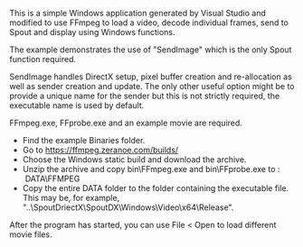 This is a simple Windows application generated by Visual Studio and modified to use FFmpeg to load a video, decode individual frames, send to Spout and display using Windows functions.

The example demonstrates the use of "SendImage" which is the only Spout function required.

SendImage handles DirectX setup, pixel buffer creation and re-allocation as well as sender creation and update. The only other useful option might be to provide a unique name for the sender but this is not strictly required, the executable name is used by default.

FFmpeg.exe, FFprobe.exe and an example movie are required.
* Find the example Binaries folder.
* Go to https://ffmpeg.zeranoe.com/builds/
* Choose the Windows static build and download the archive.
* Unzip the archive and copy bin\FFmpeg.exe and bin\FFprobe.exe to : &nbsp;DATA\FFMPEG
* Copy the entire DATA folder to the folder containing the executable file.\
This may be, for example, "..\SpoutDriectX\SpoutDX\Windows\Video\x64\Release".

After the program has started, you can use File < Open to load different movie files.
